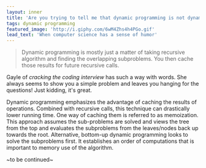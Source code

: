 ```yaml
---
layout: inner
title: 'Are you trying to tell me that dynamic programming is not dynamic?'
tags: dynamic programming
featured_image: 'http://i.giphy.com/6wM4Zhs4h4PGo.gif'
lead_text: 'When computer science has a sense of humor'
---
```

>Dynamic programming is mostly just a matter of taking recursive algorithm and finding the overlapping subproblems. You then cache those results for future recursive calls.

Gayle of *cracking the coding interview* has such a way with words. She always seems to show you a simple problem and leaves you hanging for the questions! Just kidding, it's great.

Dynamic programming emphasizes the advantage of caching the results of operations. Combined with recursive calls, this technique can drastically lower running time. One way of caching them is referred to as memoization. This approach assumes the sub-problems are solved and views the tree from the top and evaluates the subproblems from the leaves/nodes back up towards the root. Alternative, bottom-up dynamic programming looks to solve the subproblems first. It establishes an order of computations that is important to memory use of the algorithm.

~to be continued~
